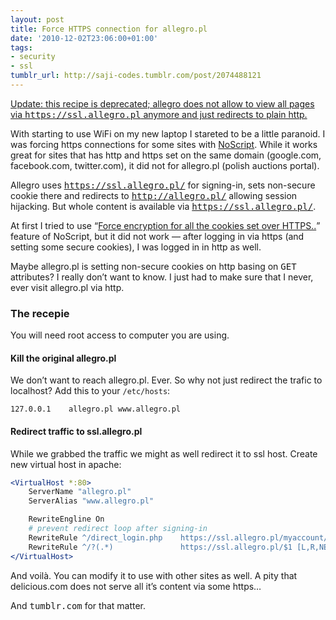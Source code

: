 ```yaml
---
layout: post
title: Force HTTPS conn­ection for allegro.pl
date: '2010-12-02T23:06:00+01:00'
tags:
- security
- ssl
tumblr_url: http://saji-codes.tumblr.com/post/2074488121
---
```

<ins class=block>
  Update:
  this recipe is deprecated; allegro does not allow to view all pages via <tt>https://ssl.allegro.pl</tt> anymore and just redirects to plain http.
</ins>

With starting to use WiFi on my new laptop I stareted to be a little paranoid.
I was forcing https connections for some sites with
[NoScript].
While it works great for sites that has http and https set on
the same domain (google.com, facebook.com, twitter.com),
it did not for allegro.pl (polish auctions portal).

Allegro uses <tt>https://ssl.allegro.pl/</tt> for signing-in,
sets non-secure cookie there and redirects to <tt>http://allegro.pl/</tt>
allowing session hijacking. But whole content is available
via <tt>https://ssl.allegro.pl/</tt>.

At first I tried to use
<q>[Force encryption for all the cookies set over HTTPS..][NoScriptQ6.4]</q>
feature of NoScript, but it did not work — after logging in via https
(and setting some secure cookies),
I was logged in in http as well.

Maybe allegro.pl is setting non-secure cookies on http basing on <tt>GET</tt> attributes?
I really don’t want to know.
I just had to make sure that I never, ever visit allegro.pl via http.

### The recepie

You will need root access to computer you are using.

#### Kill the original allegro.pl

We don’t want to reach allegro.pl. Ever.
So why not just redirect the trafic to localhost?
Add this to your `/etc/hosts`:

```
127.0.0.1    allegro.pl www.allegro.pl
```

#### Redirect traffic to ssl.allegro.pl

While we grabbed the traffic we might as well redirect it to ssl host.
Create new virtual host in apache:

```apache
<VirtualHost *:80>
    ServerName "allegro.pl"
    ServerAlias "www.allegro.pl"

    RewriteEngline On
    # prevent redirect loop after signing-in
    RewriteRule ^/direct_login.php    https://ssl.allegro.pl/myaccount/ [L,R,NE]
    RewriteRule ^/?(.*)               https://ssl.allegro.pl/$1 [L,R,NE]
</VirtualHost>
```

And voilà.
You can modify it to use with other sites as well.
A pity that delicious.com does not serve
all it’s content via some https…

And <tt>tumblr.com</tt> for that matter.



[NoScript]: http://noscript.net/
[NoScriptQ6.4]: http://noscript.net/faq#qa6_4
